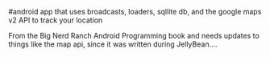 #android app that uses broadcasts, loaders, sqllite db, and the google maps v2 API to track your location

From the Big Nerd Ranch Android Programming book and needs updates to things like the map api, 
since it was written during JellyBean....
